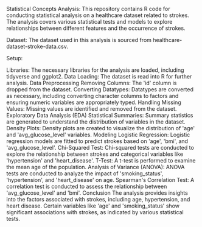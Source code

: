 
Statistical Concepts Analysis:
This repository contains R code for conducting statistical analysis on a healthcare dataset related to strokes. The analysis covers various statistical tests and models to explore relationships between different features and the occurrence of strokes.

Dataset:
The dataset used in this analysis is sourced from healthcare-dataset-stroke-data.csv.

Setup:

Libraries: The necessary libraries for the analysis are loaded, including tidyverse and ggplot2.
Data Loading: The dataset is read into R for further analysis.
Data Preprocessing
Removing Columns: The 'id' column is dropped from the dataset.
Converting Datatypes: Datatypes are converted as necessary, including converting character columns to factors and ensuring numeric variables are appropriately typed.
Handling Missing Values: Missing values are identified and removed from the dataset.
Exploratory Data Analysis (EDA)
Statistical Summaries: Summary statistics are generated to understand the distribution of variables in the dataset.
Density Plots: Density plots are created to visualize the distribution of 'age' and 'avg_glucose_level' variables.
Modeling
Logistic Regression: Logistic regression models are fitted to predict strokes based on 'age', 'bmi', and 'avg_glucose_level'.
Chi-Squared Test: Chi-squared tests are conducted to explore the relationship between strokes and categorical variables like 'hypertension' and 'heart_disease'.
T-Test: A t-test is performed to examine the mean age of the population.
Analysis of Variance (ANOVA): ANOVA tests are conducted to analyze the impact of 'smoking_status', 'hypertension', and 'heart_disease' on age.
Spearman's Correlation Test: A correlation test is conducted to assess the relationship between 'avg_glucose_level' and 'bmi'.
Conclusion
The analysis provides insights into the factors associated with strokes, including age, hypertension, and heart disease.
Certain variables like 'age' and 'smoking_status' show significant associations with strokes, as indicated by various statistical tests.
